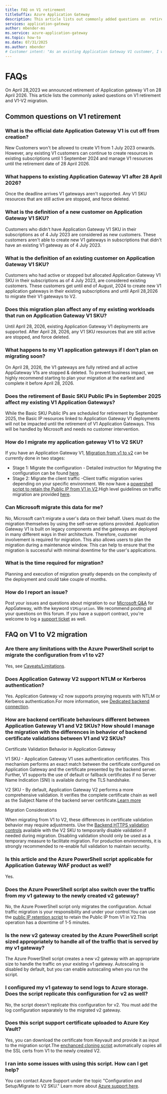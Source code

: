 ```yaml
---
title: FAQ on V1 retirement 
titleSuffix: Azure Application Gateway
description: This article lists out commonly added questions on  retirement of Application gateway V1 SKUs and Migration
services: application-gateway
author: mbender-ms
ms.service: azure-application-gateway
ms.topic: how-to
ms.date: 07/31/2025
ms.author: mbender
# Customer intent: "As an existing Application Gateway V1 customer, I want to understand the migration process to V2 and its timeline, so that I can ensure my services remain operational and avoid disruptions before the retirement of V1 on April 28, 2026."
---
```

# FAQs
On April 28,2023 we announced retirement of Application gateway V1 on 28 April 2026. This article lists  the commonly asked questions on V1 retirement and V1-V2 migration.

## Common questions on V1 retirement

### What is the official date Application Gateway V1 is cut off from creation?

New Customers won't be allowed to create V1 from 1 July 2023 onwards. However, any existing V1 customers can continue to create resources in existing subscriptions until 1 September 2024 and manage V1 resources until the retirement date of 28 April 2026.

### What happens to existing Application Gateway V1 after 28 April 2026?

Once the deadline arrives V1 gateways aren't supported. Any V1 SKU resources that are still active are stopped, and force deleted.

### What is the definition of a new customer on Application Gateway V1 SKU?

Customers who didn't have Application Gateway V1 SKU in their subscriptions as of 4 July 2023 are considered as new customers. These customers aren't able to create new V1 gateways in subscriptions that didn't have an existing V1 gateway as of 4 July 2023.

### What is the definition of an existing customer on Application Gateway V1 SKU?

Customers who had active or stopped but allocated Application Gateway V1 SKU in their subscriptions as of  4 July 2023, are considered existing customers. These customers get until end of August, 2024 to create new V1 application gateways in their existing subscriptions and until April 28,2026 to migrate their V1 gateways to V2.

### Does this migration plan affect any of my existing workloads that run on Application Gateway V1 SKU?

Until April 28, 2026, existing Application Gateway V1 deployments are supported. After April 28, 2026, any V1 SKU resources that are still active are stopped, and force deleted.

### What happens to my V1 application gateways if I don’t plan on migrating soon?

On April 28, 2026, the V1 gateways are fully retired and all active AppGateway V1s are stopped & deleted. To prevent business impact, we highly recommend starting to plan your migration at the earliest and complete it before April 28, 2026.

### Does the retirement of Basic SKU Public IPs in September 2025 affect my existing V1 Application Gateways?

While the Basic SKU Public IPs are scheduled for retirement by September 2025, the Basic IP resources linked to Application Gateway V1 deployments will not be impacted until the retirement of V1 Application Gateways. This will be handled by Microsoft and needs no customer intervention.

### How do I migrate my application gateway V1 to V2 SKU?

If you have an Application Gateway V1, [Migration from v1 to v2](./migrate-v1-v2.md) can be currently done in two stages:
- Stage 1: Migrate the configuration - Detailed instruction for Migrating the configuration can be found [here](./migrate-v1-v2.md#configuration-migration).
- Stage 2: Migrate the client traffic -Client traffic migration varies depending on your specific environment. We now have a [powershell script to retain the Public IP from V1 in V2](./migrate-v1-v2.md#public-ip-retention-script).High level guidelines on traffic migration are provided [here](./migrate-v1-v2.md#traffic-migration-recommendations).

### Can Microsoft migrate this data for me?

No, Microsoft can't migrate a user's data on their behalf. Users must do the migration themselves by using the self-serve options provided.
Application Gateway V1 is built on legacy components and the gateways are deployed in many different ways in their architecture. Therefore, customer involvement is required for migration. This also allows users to plan the migration during a maintenance window. This can help to ensure that the migration is successful with minimal downtime for the user's applications.

### What is the time required for migration?

Planning and execution of migration greatly depends on the complexity of the deployment and could take couple of months.

### How do I report an issue?

Post your issues and questions about migration to our [Microsoft Q&A](https://aka.ms/ApplicationGatewayQA) for AppGateway, with the keyword `V1Migration`. We recommend posting all your questions on this forum. If you have a support contract, you're welcome to log a [support ticket](https://portal.azure.com/#view/Microsoft_Azure_Support/NewSupportRequestV3Blade) as well.

## FAQ on V1 to V2 migration

### Are there any limitations with the Azure PowerShell script to migrate the configuration from v1 to v2?

Yes, see [Caveats/Limitations](./migrate-v1-v2.md#caveatslimitations).

### Does Application Gateway V2 support NTLM or Kerberos authentication?

Yes. Application Gateway v2 now supports proxying requests with NTLM or Kerberos authentication.For more information, see [Dedicated backend connection](configuration-http-settings.md#dedicated-backend-connection).

### How are backend certificate behaviours different between Application Gateway V1 and V2 SKUs? How should I manage the migration with the differences in behavior of backend certificate validations between V1 and V2 SKUs?

Certificate Validation Behavior in Application Gateway

V1 SKU - Application Gateway V1 uses authentication certificates. This mechanism performs an exact match between the certificate configured on Application Gateway and the certificate presented by the backend server. Further, V1 supports the use of default or fallback certificates if no Server Name Indication (SNI) is available during the TLS handshake.

V2 SKU - By default, Application Gateway V2 performs a more comprehensive validation. It verifies the complete certificate chain as well as the Subject Name of the backend server certificate.[Learn more](ssl-overview.md#backend-tls-connection-application-gateway-to-the-backend-server)

Migration Considerations

When migrating from V1 to V2, these differences in certificate validation behavior may require adjustments. Use the [Backend HTTPS validation controls](configuration-http-settings.md#backend-https-validation-settings) available with the V2 SKU to temporarily disable validation if needed during migration. Disabling validation should only be used as a temporary measure to facilitate migration. For production environments, it is strongly recommended to re-enable full validation to maintain security.
        
### Is this article and the Azure PowerShell script applicable for Application Gateway WAF product as well?

Yes.

### Does the Azure PowerShell script also switch over the traffic from my v1 gateway to the newly created v2 gateway?

No, the Azure PowerShell script only migrates the configuration. Actual traffic migration is your responsibility and under your control.You can use the [public IP retention script](./migrate-v1-v2.md#public-ip-retention-script) to retain the Public IP from V1 in V2.This operation has a downtime of 1-5 minutes. 

### Is the new v2 gateway created by the Azure PowerShell script sized appropriately to handle all of the traffic that is served by my v1 gateway?

The Azure PowerShell script creates a new v2 gateway with an appropriate size to handle the traffic on your existing v1 gateway. Autoscaling is disabled by default, but you can enable autoscaling when you run the script.

### I configured my v1 gateway  to send logs to Azure storage. Does the script replicate this configuration for v2 as well?

No, the script doesn't replicate this configuration for v2. You must add the log configuration separately to the migrated v2 gateway.

### Does this script support certificate uploaded to Azure Key Vault?

Yes, you can download the certificate from Keyvault and provide it as input to the migration script.The [enchanced cloning script](./migrate-v1-v2.md#1-enhanced-cloning-script) automatically copies all the SSL certs from V1 to the newly created V2.

### I ran into some issues with using this script. How can I get help?

You can contact Azure Support under the topic "Configuration and Setup/Migrate to V2 SKU." Learn more about [Azure support here](https://azure.microsoft.com/support/options/).
